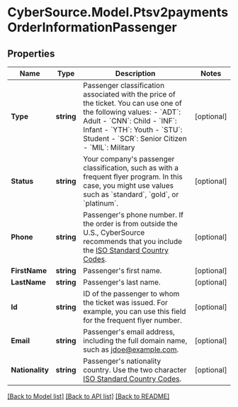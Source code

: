 # CyberSource.Model.Ptsv2paymentsOrderInformationPassenger
## Properties

Name | Type | Description | Notes
------------ | ------------- | ------------- | -------------
**Type** | **string** | Passenger classification associated with the price of the ticket. You can use one of the following values: - &#x60;ADT&#x60;: Adult - &#x60;CNN&#x60;: Child - &#x60;INF&#x60;: Infant - &#x60;YTH&#x60;: Youth - &#x60;STU&#x60;: Student - &#x60;SCR&#x60;: Senior Citizen - &#x60;MIL&#x60;: Military  | [optional] 
**Status** | **string** | Your company&#39;s passenger classification, such as with a frequent flyer program. In this case, you might use values such as &#x60;standard&#x60;, &#x60;gold&#x60;, or &#x60;platinum&#x60;.  | [optional] 
**Phone** | **string** | Passenger&#39;s phone number. If the order is from outside the U.S., CyberSource recommends that you include the [ISO Standard Country Codes](https://developer.cybersource.com/library/documentation/sbc/quickref/countries_alpha_list.pdf).  | [optional] 
**FirstName** | **string** | Passenger&#39;s first name. | [optional] 
**LastName** | **string** | Passenger&#39;s last name. | [optional] 
**Id** | **string** | ID of the passenger to whom the ticket was issued. For example, you can use this field for the frequent flyer number.  | [optional] 
**Email** | **string** | Passenger&#39;s email address, including the full domain name, such as jdoe@example.com. | [optional] 
**Nationality** | **string** | Passenger&#39;s nationality country. Use the two character [ISO Standard Country Codes](https://developer.cybersource.com/library/documentation/sbc/quickref/countries_alpha_list.pdf). | [optional] 

[[Back to Model list]](../README.md#documentation-for-models) [[Back to API list]](../README.md#documentation-for-api-endpoints) [[Back to README]](../README.md)

